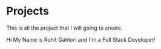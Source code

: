 # Projects
This is all the project that I will going to create.

Hi My Name is Rohit Gahtori and I'm a Full Stack Developer!

